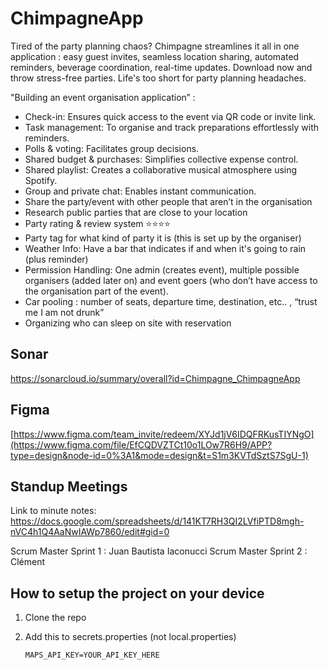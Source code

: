 # ChimpagneApp

Tired of the party planning chaos? Chimpagne streamlines it all in one application : easy guest invites, seamless location sharing, automated reminders, beverage coordination, real-time updates. Download now and throw stress-free parties. Life's too short for party planning headaches.


"Building an event organisation application” :

- Check-in: Ensures quick access to the event via QR code or invite link.
- Task management: To organise and track preparations effortlessly with reminders.
- Polls & voting: Facilitates group decisions.
- Shared budget & purchases: Simplifies collective expense control.
- Shared playlist: Creates a collaborative musical atmosphere using Spotify.  
- Group and private chat: Enables instant communication.
- Share the party/event with other people that aren’t in the organisation
- Research public parties that are close to your location 
- Party rating & review system ⭐⭐⭐⭐
- Party tag for what kind of party it is (this is set up by the organiser)
- Weather Info: Have a bar that indicates if and when it's going to rain (plus reminder)
- Permission Handling: One admin (creates event), multiple possible organisers (added later on) and event goers (who don’t have access to the organisation part of the event). 
- Car pooling : number of seats, departure time, destination, etc.. ,  “trust me I am not drunk”
- Organizing who can sleep on site with reservation 


## Sonar

https://sonarcloud.io/summary/overall?id=Chimpagne_ChimpagneApp

## Figma

[https://www.figma.com/team_invite/redeem/XYJd1jV6IDQFRKusTIYNgO](https://www.figma.com/file/EfCQDVZTCt10o1LOw7R6H9/APP?type=design&node-id=0%3A1&mode=design&t=S1m3KVTdSztS7SgU-1)

## Standup Meetings

Link to minute notes: https://docs.google.com/spreadsheets/d/141KT7RH3QI2LVfiPTD8mgh-nVC4h1Q4AaNwIAWp7860/edit#gid=0

Scrum Master Sprint 1 : Juan Bautista Iaconucci
Scrum Master Sprint 2 : Clément


## How to setup the project on your device

1. Clone the repo
2. Add this to secrets.properties (not local.properties)

    ```MAPS_API_KEY=YOUR_API_KEY_HERE```
